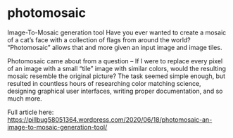 # photomosaic
Image-To-Mosaic generation tool
Have you ever wanted to create a mosaic of a cat’s face with a collection of flags from around the world? “Photomosaic” allows that and more given an input image and image tiles.



Photomosaic came about from a question – If I were to replace every pixel of an image with a small “tile” image with similar colors, would the resulting mosaic resemble the original picture? The task seemed simple enough, but resulted in countless hours of researching color matching science, designing graphical user interfaces, writing proper documentation, and so much more.

Full article here: https://pillbug58051364.wordpress.com/2020/06/18/photomosaic-an-image-to-mosaic-generation-tool/
